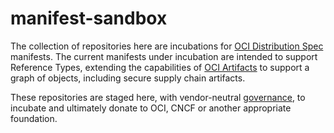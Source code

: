 # manifest-sandbox

The collection of repositories here are incubations for [OCI Distribution Spec][distribution-spec] manifests. The current manifests under incubation are intended to support Reference Types, extending the capabilities of [OCI Artifacts][oci-artifacts] to support a graph of objects, including secure supply chain artifacts.

These repositories are staged here, with vendor-neutral [governance][governance], to incubate and ultimately donate to OCI, CNCF or another appropriate foundation.

[distribution-spec]:    https://github.com/opencontainers/distribution-spec
[governance]:           ./GOVERNANCE.md
[oci-artifacts]:        https://github.com/opencontainers/artifacts